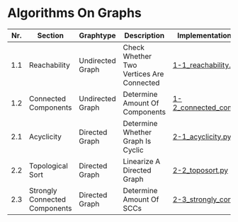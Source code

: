 # **Algorithms On Graphs** 

| Nr. | Section | Graphtype | Description | Implementation In Python |
| --- | --- | --- | --- | --- |
| 1.1 | Reachability | Undirected Graph | Check Whether Two Vertices Are Connected | [1-1_reachability.py](1-1_reachability.py) |
| 1.2 | Connected Components | Undirected Graph | Determine Amount Of Components | [1-2_connected_components.py](1-2_connected_components.py) |
| 2.1 | Acyclicity | Directed Graph | Determine Whether Graph Is Cyclic | [2-1_acyclicity.py](2-1_acyclicity.py) |
| 2.2 | Topological Sort | Directed Graph | Linearize A Directed Graph | [2-2_toposort.py](2-2_toposort.py) |
| 2.3 | Strongly Connected Components | Directed Graph | Determine Amount Of SCCs | [2-3_strongly_connected.py](2-3_strongly_connected.py) |
